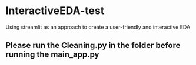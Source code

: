 # InteractiveEDA-test
 Using streamlit as an approach to create a user-friendly and interactive EDA

## Please run the Cleaning.py in the folder before running the main_app.py
